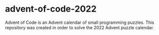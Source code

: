 # advent-of-code-2022
Advent of Code is an Advent calendar of small programming puzzles. This repository was created in order to solve the 2022 Advent puzzle calendar.
